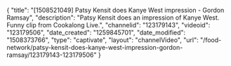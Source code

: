{
    "title": "[1508521049] Patsy Kensit does Kanye West impression - Gordon Ramsay",
    "description": "Patsy Kensit does an impression of Kanye West. Funny clip from Cookalong Live.",
    "channelid": "123179143",
    "videoid": "123179506",
    "date_created": "1259845701",
    "date_modified": "1508373766",
    "type": "captivate",
    "layout": "channelVideo",
    "url": "\/food-network\/patsy-kensit-does-kanye-west-impression-gordon-ramsay\/123179143-123179506"
}